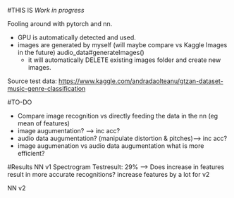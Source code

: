 #THIS IS *Work in progress*

Fooling around with pytorch and nn. 
- GPU is automatically detected and used.
- images are generated by myself (will maybe compare vs Kaggle Images in the future) audio_data#generateImages()
    - it will automatically DELETE existing images folder and create new images.

Source test data: https://www.kaggle.com/andradaolteanu/gtzan-dataset-music-genre-classification

#TO-DO

- Compare image recognition vs directly feeding the data in the nn (eg mean of features) 
- image augumentation? --> inc acc?
- audio data augumentation? (manipulate distortion & pitches)--> inc acc?
- image augumenation vs audio data augumentation   what is more efficient?


#Results
NN v1 Spectrogram Testresult: 29%   --> Does increase in features result in more accurate recognitions? increase features by a lot for v2

NN v2 
